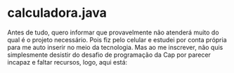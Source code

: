 # calculadora.java
Antes de tudo, quero informar que provavelmente não atenderá muito do qual é o projeto necessário. Pois fiz pelo celular e estudei por conta própria para me auto inserir no meio da tecnologia. Mas ao me inscrever, não quis simplesmente desistir do desafio de programação da Cap por parecer incapaz e faltar recursos, logo, aqui está: 
